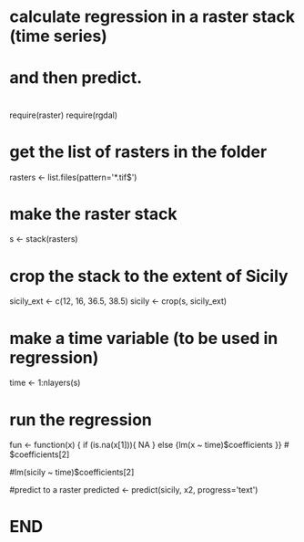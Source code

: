 #
# calculate regression in a raster stack (time series)
# and then predict.
#
require(raster)
require(rgdal)

# get the list of rasters in the folder
rasters <- list.files(pattern='*.tif$')

# make the raster stack
s <- stack(rasters)

# crop the stack to the extent of Sicily
sicily_ext <- c(12, 16, 36.5, 38.5)
sicily <- crop(s, sicily_ext)

# make a time variable (to be used in regression)
time <- 1:nlayers(s)

# run the regression
fun <- function(x) { if (is.na(x[1])){ NA } else {lm(x ~ time)$coefficients }} #  $coefficients[2]

#lm(sicily ~ time)$coefficients[2]

#predict to a raster
predicted <- predict(sicily, x2, progress='text')

# END
